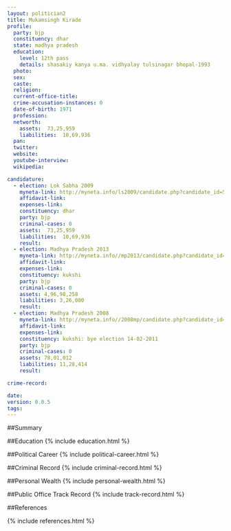 ```yaml
---
layout: politician2
title: Mukamsingh Kirade
profile: 
  party: bjp
  constituency: dhar
  state: madhya pradesh
  education: 
    level: 12th pass
    details: shasakiy kanya u.ma. vidhyalay tulsinagar bhopal-1993
  photo: 
  sex: 
  caste: 
  religion: 
  current-office-title: 
  crime-accusation-instances: 0
  date-of-birth: 1971
  profession: 
  networth: 
    assets:  73,25,959
    liabilities:  10,69,936
  pan: 
  twitter: 
  website: 
  youtube-interview: 
  wikipedia: 

candidature: 
  - election: Lok Sabha 2009
    myneta-link: http://myneta.info/ls2009/candidate.php?candidate_id=5248
    affidavit-link: 
    expenses-link: 
    constituency: dhar 
    party: bjp
    criminal-cases: 0
    assets:  73,25,959
    liabilities:  10,69,936
    result:  
  - election: Madhya Pradesh 2013
    myneta-link: http://myneta.info//mp2013/candidate.php?candidate_id=672
    affidavit-link: 
    expenses-link: 
    constituency: kukshi 
    party: bjp
    criminal-cases: 0
    assets: 4,96,98,258
    liabilities: 3,26,080
    result:  
  - election: Madhya Pradesh 2008
    myneta-link: http://myneta.info//2008mp/candidate.php?candidate_id=3191
    affidavit-link: 
    expenses-link: 
    constituency: kukshi: bye election 14-02-2011 
    party: bjp
    criminal-cases: 0
    assets: 78,01,012
    liabilities: 11,28,414
    result:  

crime-record: 

date: 
version: 0.0.5
tags: 
---
```

##Summary


##Education
{% include education.html %}


##Political Career
{% include political-career.html %}


##Criminal Record
{% include criminal-record.html %}


##Personal Wealth
{% include personal-wealth.html %}


##Public Office Track Record
{% include track-record.html %}


##References


{% include references.html %}